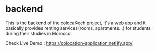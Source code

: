# backend

This is the backend of the colocaKech project, it's a web app and it basically provides renting services(rooms, apartments...) for students during their studies in Morocco.

Check Live Demo :
https://colocation-application.netlify.app/
